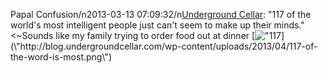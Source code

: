 Papal Confusion/n2013-03-13 07:09:32/n[Underground Cellar](\"https://www.facebook.com/ucellar?ref=stream&group_id=0\"): \"117 of the world\'s most intelligent people just can\'t seem to make up their minds.\" <~Sounds like my family trying to order food out at dinner [![\"117](\"http://blog.undergroundcellar.com/wp-content/uploads/2013/04/117-of-the-word-is-most.png\")](\"http://blog.undergroundcellar.com/wp-content/uploads/2013/04/117-of-the-word-is-most.png\")